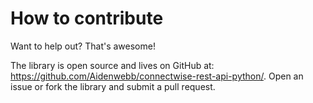 How to contribute
=================

Want to help out? That's awesome!

The library is open source and lives on GitHub at:
https://github.com/Aidenwebb/connectwise-rest-api-python/.
Open an issue or fork the library and submit a pull request.

